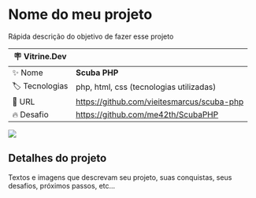 # Nome do meu projeto

Rápida descrição do objetivo de fazer esse projeto

| :placard: Vitrine.Dev |     |
| -------------  | --- |
| :sparkles: Nome        | **Scuba PHP**
| :label: Tecnologias | php, html, css (tecnologias utilizadas)
| :rocket: URL         | https://github.com/vieitesmarcus/scuba-php
| :fire: Desafio     | https://github.com/me42th/ScubaPHP

<!-- Inserir imagem com a #vitrinedev ao final do link -->
![](https://via.placeholder.com/1200x500.png?text=imagem+lindona+do+meu+projeto#vitrinedev)

## Detalhes do projeto

Textos e imagens que descrevam seu projeto, suas conquistas, seus desafios, próximos passos, etc...
